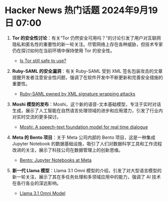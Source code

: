 # Hacker News 热门话题 2024年9月19日 07:00

1. **Tor 的安全性讨论**：有关“Tor 仍然安全可用吗？”的讨论引发了用户对互联网隐私和匿名性的重要性的新一轮关注。尽管网络上存在各种威胁，但技术专家仍在探讨如何在当前环境中保持使用 Tor 的安全性。
    - [Is Tor still safe to use?](https://blog.torproject.org/tor-is-still-safe/)

2. **Ruby-SAML 的安全漏洞**：有关 Ruby-SAML 受到 XML 签名包装攻击的文章提醒开发者注意安全性问题，强调了在软件开发中不断更新和完善安全措施的重要性。
    - [Ruby-SAML pwned by XML signature wrapping attacks](https://ssoready.com/blog/engineering/ruby-saml-pwned-by-xml-signature-wrapping-attacks/)

3. **Moshi 模型的发布**：Moshi，这个新的语音-文本基础模型，专注于实时对话生成，展示了人工智能在自然语言处理领域的进步和应用潜力，引发了行业内对实时交流的更多探讨。
    - [Moshi: A speech-text foundation model for real time dialogue](https://github.com/kyutai-labs/moshi)

4. **Meta 的 Bento 项目**：关于 Meta 公司内部的 Bento 项目，这是一种集成 Jupyter Notebook 的数据基础设施，吸引了人们对数据科学工具和工作流程改进的关注，展示了科技公司在数据管理上的创新思维。
    - [Bento: Jupyter Notebooks at Meta](https://engineering.fb.com/2024/09/17/data-infrastructure/inside-bento-jupyter-notebooks-at-meta/)

5. **新一代 Llama 模型**：Llama 3.1 Omni 模型的介绍，引发了对大型语言模型的新一轮关注，展示了其在多任务处理和多领域应用中的能力，强调了 AI 技术在各行各业的深远影响。
    - [Llama 3.1 Omni Model](https://github.com/ictnlp/LLaMA-Omni)